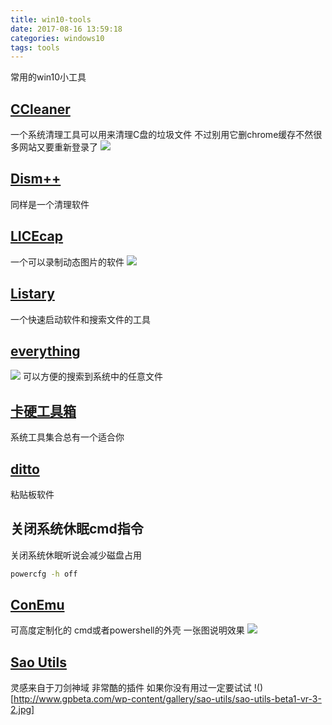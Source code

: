 ```yaml
---
title: win10-tools
date: 2017-08-16 13:59:18
categories: windows10
tags: tools
---
```

常用的win10小工具
<!--more-->
## [CCleaner](https://www.piriform.com/ccleaner)
一个系统清理工具可以用来清理C盘的垃圾文件
不过别用它删chrome缓存不然很多网站又要重新登录了
![](https://s1.pir.fm/cc/page2/cc5-screen1.png)
## [Dism++](https://www.chuyu.me/zh-Hans/)
同样是一个清理软件
## [LICEcap](https://www.cockos.com/licecap/)
一个可以录制动态图片的软件
![](https://www.cockos.com/licecap/licecap_rules.gif)
## [Listary](http://www.listary.com/)
一个快速启动软件和搜索文件的工具
## [everything](http://www.voidtools.com/)
![](http://www.voidtools.com/support/everything/Everything.Search.Window.png)
可以方便的搜索到系统中的任意文件
## [卡硬工具箱](http://www.kbtool.cn/down.php)
系统工具集合总有一个适合你
## [ditto](http://ditto-cp.sourceforge.net/)
粘贴板软件

## 关闭系统休眠cmd指令
关闭系统休眠听说会减少磁盘占用
``` cmd
powercfg -h off
```
## [ConEmu](http://conemu.github.io/)
可高度定制化的 cmd或者powershell的外壳 一张图说明效果
![](http://ou7k0sem6.bkt.clouddn.com/ConEmu.png)
## [Sao Utils](http://www.gpbeta.com/post/develop/sao-utils/)
灵感来自于刀剑神域 非常酷的插件 如果你没有用过一定要试试
!()[http://www.gpbeta.com/wp-content/gallery/sao-utils/sao-utils-beta1-vr-3-2.jpg]
